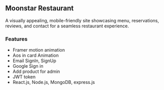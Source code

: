 ## Moonstar Restaurant

A visually appealing, mobile-friendly site showcasing menu, reservations, reviews, and contact for a seamless restaurant experience.

### Features
- Framer motion animation
- Aos in card Animation
- Email SignIn, SignUp
- Google Sign in
- Add product for admin
- JWT token
- React.js, Node.js, MongoDB, express.js
